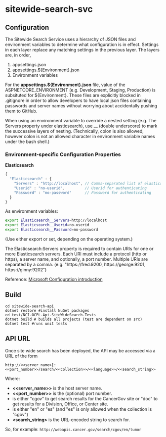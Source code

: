 # sitewide-search-svc

## Configuration

The Sitewide Search Service uses a hierarchy of JSON files and environment variables to determine what configuration is
in effect. Settings in each layer replace any matching settings in the previous layer.  The layers are, in order,

1. appsettings.json
1. appsettings.${Environment}.json
1. Environment variables

For the **appsettings.${Environment}.json** file, value of the ASPNETCORE_ENVIRONMENT (e.g. Development, Staging, Production) is subsituted
for ${Environment}. These files are explicitly blocked in .gitignore in order to allow developers to have local json files containing passwords
and server names without worrying about accidentally pushing them to GitHub.

When using an environment variable to override a nested setting (e.g. The Servers property under elasticsearch), use __ (double underscore) to
mark the successive layers of nesting. (Technically, colon is also allowed, however colon is not an allowed character in environment variable
names under the bash shell.)

### Environment-specific Configuration Properties

**Elasticsearch**
```javascript
{
  "Elasticsearch" : {
    "Servers" : "http://localhost", // Comma-separated list of elasticsearch servers
    "Userid" : "no-userid",         // Userid for authenticating 
    "Password" : "no-password"      // Password for authenticating      
  }
}
```
As environment variables:
```bash
export Elasticsearch__Servers=http://localhost
export Elasticsearch__Userid=no-userid
export Elasticsearch__Password=no-password
```
(Use either export or set, depending on the operating system.)

The Elasticsearch:Servers property is required to contain URIs for one or more Elasticsearch servers.
Each URI must include a protocol (http or https), a server name, and optionally, a port number.
Multiple URIs are separated by a comma.  (e.g. "https://fred:9200, https://george:9201, https://ginny:9202")



Reference: [Microsoft Configuration introduction](https://docs.microsoft.com/en-us/aspnet/core/fundamentals/configuration)

## Build
```
cd sitewide-search-api
dotnet restore #install NuGet packages
cd test/NCI.OCPL.Api.SiteWideSearch.Tests
dotnet build # builds all projects (test are dependent on src)
dotnet test #runs unit tests
```


## API URL
Once site wide search has been deployed, the API may be accessed via a URL of the form

```
http://<<server_name>[:<<port_number>>/search/<<collection>>/<<language>>/<<search_string>>
```

Where:
* **<<server_name>>** is the host server name.
* **<<port_number>>** is the (optional) port number.
* **<collection>** is either "cgov" to get search results for the CancerGov site or "doc" to get results for a Division, Office, or Center site.
* **<language>** is either "en" or "es"  (and "es" is only allowed when the collection is "cgov")
* **<search_string>** is the URL-encoded string to search for.

So, for example:
```http://webapis.cancer.gov/search/cgov/en/tumor```

